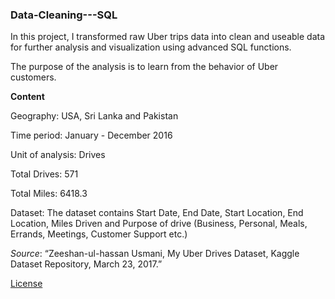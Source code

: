 ### Data-Cleaning---SQL

In this project, I transformed raw Uber trips data into clean and useable data for further analysis and visualization using advanced SQL functions. 

The purpose of the analysis is to learn from the behavior of Uber customers.

**Content**

Geography: USA, Sri Lanka and Pakistan

Time period: January - December 2016

Unit of analysis: Drives

Total Drives: 571

Total Miles: 6418.3

Dataset: The dataset contains Start Date, End Date, Start Location, End Location, Miles Driven and Purpose of drive (Business, Personal, Meals, Errands, Meetings, Customer Support etc.)

*Source*: “Zeeshan-ul-hassan Usmani, My Uber Drives Dataset, Kaggle Dataset Repository, March 23, 2017.”

[License](http://opendatacommons.org/licenses/dbcl/1.0/)
